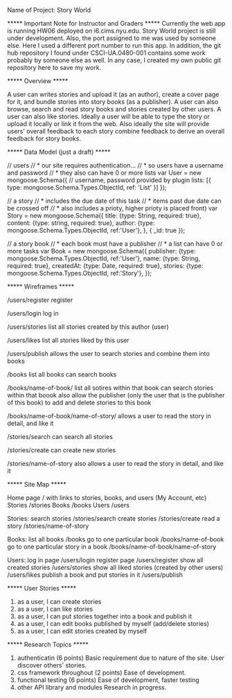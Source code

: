 Name of Project: Story World

***** Important Note for Instructor and Graders *****
Currently the web app is running HW06 deployed on i6.cims.nyu.edu. Story World project is still under development. 
Also, the port assigned to me was used by someone else. Here I used a different port number to run this app.
In addition, the git hub repository I found under CSCI-UA.0480-001 contains some work probably by someone else as well. In any case, I created my own public git repository here to save my work.

***** Overview *****

  A user can writes stories and upload it (as an author), create a cover page for it, and bundle stories into story books (as a publisher). A user can also browse, search and read story books and stories created by other users. A user can also like stories. Ideally a user will be able to type the story or upload it locally or link it from the web. Also ideally the site will provide users' overall feedback to each story combine feedback to derive an overall feedback for story books. 

***** Data Model (just a draft) *****

  // users
  // * our site requires authentication...
  // * so users have a username and password
  // * they also can have 0 or more lists
  var User = new mongoose.Schema({
    // username, password provided by plugin
    lists: [{ type: mongoose.Schema.Types.ObjectId, ref: 'List' }]
  });

  // a story
  // * includes the due date of this task 
  // * items past due date can be crossed off
  // * also includes a prioty, higher prioty is placed front)
  var Story = new mongoose.Schema({
    title: {type: String, required: true},
    content: {type: string, required: true},
    author: {type: mongoose.Schema.Types.ObjectId, ref:'User'},
  }, {
    _id: true
  });

  // a story book
  // * each book must have a publisher
  // * a list can have 0 or more tasks
  var Book = new mongoose.Schema({
    publisher: {type: mongoose.Schema.Types.ObjectId, ref:'User'},
    name: {type: String, required: true},
    createdAt: {type: Date, required: true},
    stories: {type: mongoose.Schema.Types.ObjectId, ref:'Story'},
  });

***** Wireframes *****

  /users/register
  register

  /users/login
  log in

  /users/stories
  list all stories created by this author (user)

  /users/likes
  list all stories liked by this user

  /users/publish
  allows the user to search stories and combine them into books

  /books
  list all books
  can search books

  /books/name-of-book/
  list all sotires within that book
  can search stories within that boook
  also allow the publisher (only the user that is the publisher of this book)
  to add and delete stories to this book

  /books/name-of-book/name-of-story/
  allows a user to read the story in detail, and like it

  /stories/search
  can search all stories

  /stories/create
  can create new stories

  /stories/name-of-story
  also allows a user to read the story in detail, and like it

***** Site Map *****

  Home page / with links to stories, books, and users (My Account, etc)
  Stories /stories
  Books /books
  Users /users

  Stories: 
    search stories /stories/search
    create stories /stories/create
    read a story /stories/name-of-story

  Books: 
    list all books /books
    go to one particular book /books/name-of-book
    go to one particular story in a book /books/name-of-book/name-of-story

  Users: 
    log in page /users/login
    register page /users/register
    show all created stories /users/stories
    show all liked stories (created by other users) /users/likes
    publish a book and put stories in it /users/publish

***** User Stories *****

  1. as a user, I can create stories
  2. as a user, I can like stories
  3. as a user, I can put stories together into a book and publish it
  4. as a user, I can edit books published by myself (add/delete stories)
  5. as a user, I can edit stories created by myself

***** Research Topics *****

  1. authenticatin (6 points)
    Basic requirement due to nature of the site. User discover others' stories.
  2. css framework throughout (2 points)
    Ease of development.
  3. functional testing (6 points)
    Ease of development, faster testing
  4. other API library and modules 
    Research in progress.

